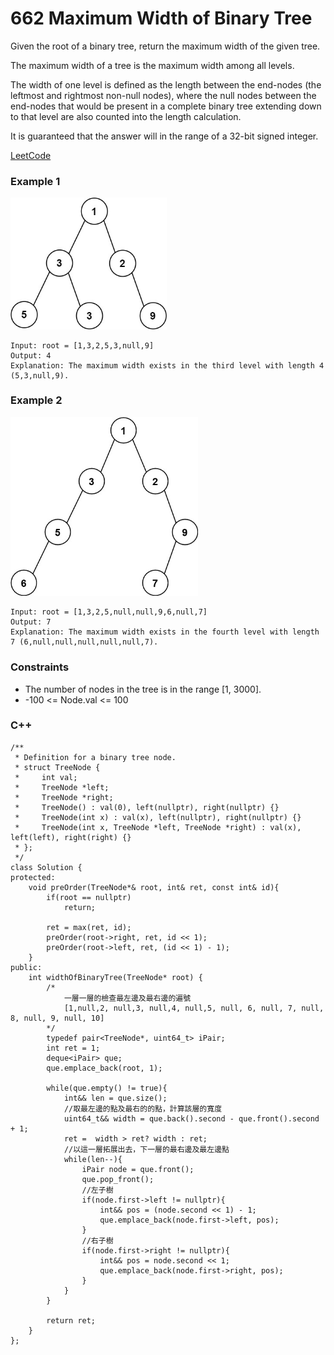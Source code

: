# 662 Maximum Width of Binary Tree

Given the root of a binary tree, return the maximum width of the given tree.

The maximum width of a tree is the maximum width among all levels.

The width of one level is defined as the length between the end-nodes (the leftmost and rightmost non-null nodes), where the null nodes between the end-nodes that would be present in a complete binary tree extending down to that level are also counted into the length calculation.

It is guaranteed that the answer will in the range of a 32-bit signed integer.
 
 
[LeetCode](https://leetcode.cn/problems/print-binary-tree/)

### Example 1

<img src="img/662_1.jpg" width = "250"/>

```
Input: root = [1,3,2,5,3,null,9]
Output: 4
Explanation: The maximum width exists in the third level with length 4 (5,3,null,9).
```

### Example 2

<img src="img/662_2.jpg" width = "300"/>

```
Input: root = [1,3,2,5,null,null,9,6,null,7]
Output: 7
Explanation: The maximum width exists in the fourth level with length 7 (6,null,null,null,null,null,7).
```

### Constraints

* The number of nodes in the tree is in the range [1, 3000].
* -100 <= Node.val <= 100

### C++ 

```
/**
 * Definition for a binary tree node.
 * struct TreeNode {
 *     int val;
 *     TreeNode *left;
 *     TreeNode *right;
 *     TreeNode() : val(0), left(nullptr), right(nullptr) {}
 *     TreeNode(int x) : val(x), left(nullptr), right(nullptr) {}
 *     TreeNode(int x, TreeNode *left, TreeNode *right) : val(x), left(left), right(right) {}
 * };
 */
class Solution {
protected:
    void preOrder(TreeNode*& root, int& ret, const int& id){
        if(root == nullptr)
            return;
        
        ret = max(ret, id);
        preOrder(root->right, ret, id << 1);
        preOrder(root->left, ret, (id << 1) - 1);       
    }
public:
    int widthOfBinaryTree(TreeNode* root) {
        /*
            一層一層的檢查最左邊及最右邊的遍號
            [1,null,2, null,3, null,4, null,5, null, 6, null, 7, null, 8, null, 9, null, 10]
        */
        typedef pair<TreeNode*, uint64_t> iPair;
        int ret = 1;
        deque<iPair> que;
        que.emplace_back(root, 1);

        while(que.empty() != true){
            int&& len = que.size();
            //取最左邊的點及最右的的點，計算該層的寬度
            uint64_t&& width = que.back().second - que.front().second + 1;
            ret =  width > ret? width : ret;
            //以這一層拓展出去，下一層的最右邊及最左邊點
            while(len--){
                iPair node = que.front();
                que.pop_front();
                //左子樹
                if(node.first->left != nullptr){
                    int&& pos = (node.second << 1) - 1;
                    que.emplace_back(node.first->left, pos);
                }
                //右子樹
                if(node.first->right != nullptr){
                    int&& pos = node.second << 1;
                    que.emplace_back(node.first->right, pos);
                }
            }
        }        
        
        return ret;
    }
};
```